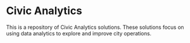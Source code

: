 # Civic Analytics

This is a repository of Civic Analytics solutions. These solutions focus on using data analytics to explore and improve city operations.
